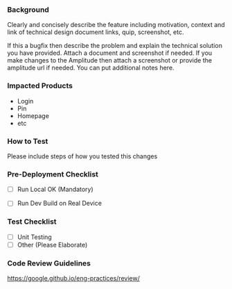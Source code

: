 ### Background

Clearly and concisely describe the feature including motivation, context and link of technical design document links, quip, screenshot, etc.

If this a bugfix then describe the problem and explain the technical solution you have provided. Attach a document and screenshot if needed.
If you make changes to the Amplitude then attach a screenshot or provide the amplitude url if needed.
You can put additional notes here.

### Impacted Products

- Login
- Pin
- Homepage
- etc

### How to Test

Please include steps of how you tested this changes

### Pre-Deployment Checklist

- [ ] Run Local OK (Mandatory)
- [ ] Run Dev Build on Real Device


### Test Checklist

- [ ] Unit Testing
- [ ] Other (Please Elaborate)

### Code Review Guidelines

https://google.github.io/eng-practices/review/